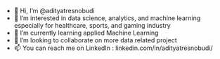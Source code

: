 - 👋 Hi, I’m @adityatresnobudi
- 👀 I’m interested in data science, analytics, and machine learning especially for healthcare, sports, and gaming industry
- 🌱 I’m currently learning applied Machine Learning
- 💞️ I’m looking to collaborate on more data related project
- 📫 You can reach me on LinkedIn : linkedin.com/in/adityatresnobudi/

<!---
adityatresnobudi/adityatresnobudi is a ✨ special ✨ repository because its `README.md` (this file) appears on your GitHub profile.
You can click the Preview link to take a look at your changes.
--->
